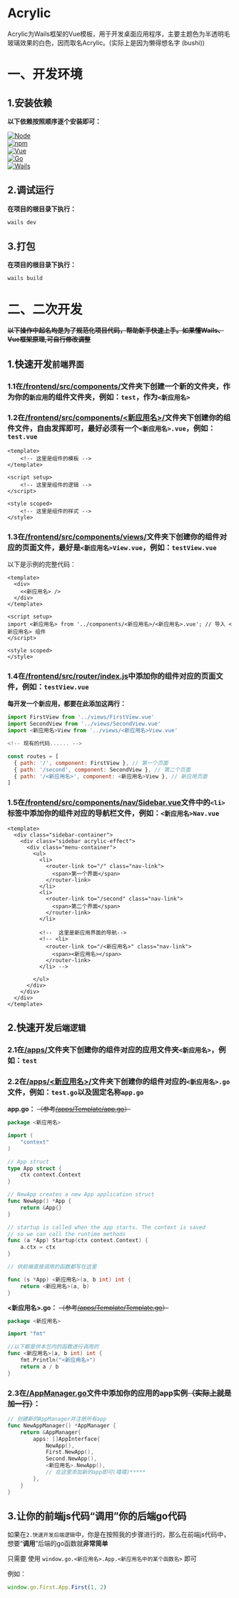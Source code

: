 # Acrylic

Acrylic为Wails框架的Vue模板，用于开发桌面应用程序，主要主题色为半透明毛玻璃效果的白色，因而取名Acrylic。(实际上是因为懒得想名字 (bushi))


# 一、开发环境

## 1.安装依赖

**以下依赖按照顺序逐个安装即可：**

  <a href="https://nodejs.org/">
    <img src="https://img.shields.io/badge/Node.js-v20.12.2-green?logo=node.js" alt="Node">
  </a>
<br>
<a href="https://www.npmjs.com/">
  <img src="https://img.shields.io/badge/npm-v9.0.0-red?logo=npm" alt="npm">
</a>
<br>
  <a href="https://vuejs.org/">
    <img src="https://img.shields.io/badge/dynamic/json?url=https://ghproxy.mioe.me/https://raw.githubusercontent.com/only9464/GlideWay/main/frontend/package.json&query=$.dependencies.vue&label=Vue&color=4FC08D&logo=vue.js" alt="Vue">
  </a>
<br>
  <a href="https://go.dev/">
    <img src="https://img.shields.io/github/go-mod/go-version/only9464/GlideWay?logo=go&label=Golang&color=00ADD8" alt="Go">
  </a>
<br>
  <a href="https://wails.io">
    <img src="https://img.shields.io/github/v/release/wailsapp/wails?label=Wails&color=red&logo=wails" alt="Wails">
  </a>
<br>

## 2.调试运行

**在项目的根目录下执行：**

```bash
wails dev
```

## 3.打包

**在项目的根目录下执行：**

```bash
wails build
```
# 二、二次开发

~~**以下操作中起名均是为了规范化项目代码，帮助新手快速上手。如果懂Wails、Vue框架原理,可自行修改调整**~~

## 1.快速开发`前端界面`

### 1.1在[/frontend/src/components/](./frontend/src/components/)文件夹下创建一个新的文件夹，作为你的`新应用`的组件文件夹，例如：`test`，作为`<新应用名>`

### 1.2在[/frontend/src/components/<新应用名>/](./frontend/src/components/<新应用名>/)文件夹下创建你的组件文件，自由发挥即可，最好必须有一个`<新应用名>.vue`，例如：`test.vue`

```vue
<template>
    <!-- 这里是组件的模板 -->
</template>

<script setup>
    <!-- 这里是组件的逻辑 -->
</script>

<style scoped>
    <!-- 这里是组件的样式 -->
</style>
```
### 1.3在[/frontend/src/components/views/](./frontend/src/components/views/)文件夹下创建你的组件对应的页面文件，最好是`<新应用名>View.vue`，例如：`testView.vue`
以下是示例的完整代码：
```vue
<template>
  <div>
    <<新应用名> />
  </div>
</template>

<script setup>
import <新应用名> from '../components/<新应用名>/<新应用名>.vue'; // 导入 <新应用名> 组件
</script>

<style scoped>
</style>
```

### 1.4在[/frontend/src/router/index.js](./frontend/src/router/index.js)中添加你的组件对应的页面文件，例如：`testView.vue`

**每开发一个新应用，都要在此添加这两行：**

```javascript
import FirstView from '../views/FirstView.vue'
import SecondView from '../views/SecondView.vue'
import <新应用名>View from '../views/<新应用名>View.vue'

<!-- 现有的代码...... -->

const routes = [
  { path: '/', component: FirstView }, // 第一个页面
  { path: '/second', component: SecondView }, // 第二个页面
  { path: '/<新应用名>', component: <新应用名>View }, // 新应用页面
]
```
### 1.5在[/frontend/src/components/nav/Sidebar.vue](./frontend/src/components/nav/Sidebar.vue)文件中的`<li>`标签中添加你的组件对应的导航栏文件，例如：`<新应用名>Nav.vue`

```vue
<template>
  <div class="sidebar-container">
    <div class="sidebar acrylic-effect">
      <div class="menu-container">
        <ul>
          <li>
            <router-link to="/" class="nav-link">
              <span>第一个界面</span>
            </router-link>
          </li>
          <li>
            <router-link to="/second" class="nav-link">
              <span>第二个界面</span>
            </router-link>
          </li>

          <!--  这里是新应用界面的导航-->
          <!-- <li>
            <router-link to="/<新应用名>" class="nav-link">
              <span><新应用名></span>
            </router-link>
          </li> -->

        </ul>
      </div>
    </div>
  </div>
</template>
```

## 2.快速开发`后端逻辑`

### 2.1在[/apps/](./apps/)文件夹下创建你的组件对应的应用文件夹`<新应用名>`，例如：`test`

### 2.2在[/apps/<新应用名>/](./apps/<新应用名>/)文件夹下创建你的组件对应的`<新应用名>.go`文件，例如：`test.go`以及固定名称`app.go`
**app.go：** ~~（参考[/apps/Template/app.go](./apps/Template/app.go)）~~


```go
package <新应用名>

import (
	"context"
)

// App struct
type App struct {
	ctx context.Context
}

// NewApp creates a new App application struct
func NewApp() *App {
	return &App{}
}

// startup is called when the app starts. The context is saved
// so we can call the runtime methods
func (a *App) Startup(ctx context.Context) {
	a.ctx = ctx
}

// 供前端直接调用的函数都写在这里

func (s *App) <新应用名>(a, b int) int {
	return <新应用名>(a, b)
}

```


**<新应用名>.go：** ~~（参考[/apps/Template/Template.go](./apps/Template/Template.go)）~~

```go
package <新应用名>

import "fmt"

//以下都是供本包内的函数进行调用的
func <新应用名>(a, b int) int {
	fmt.Println("<新应用名>")
	return a / b
}


```

### 2.3在[/AppManager.go](./AppManager.go)文件中添加你的应用的app实例~~（实际上就是加一行）~~：

```go
// 创建新的AppManager并注册所有app
func NewAppManager() *AppManager {
	return &AppManager{
		apps: []AppInterface{
			NewApp(),
			First.NewApp(),
			Second.NewApp(),
            <新应用名>.NewApp(),
			// 在这里添加新的app即可(嘻嘻)*****
		},
	}
}
```

## 3.让你的前端js代码“调用”你的后端go代码

如果在`2.快速开发后端逻辑`中，你是在按照我的步骤进行的，那么在前端js代码中，想要“**调用**”后端的go函数就**非常简单**

只需要 使用 `window.go.<新应用名>.App.<新应用名中的某个函数名>` 即可

例如：

```javascript
window.go.First.App.First(1, 2)
```
